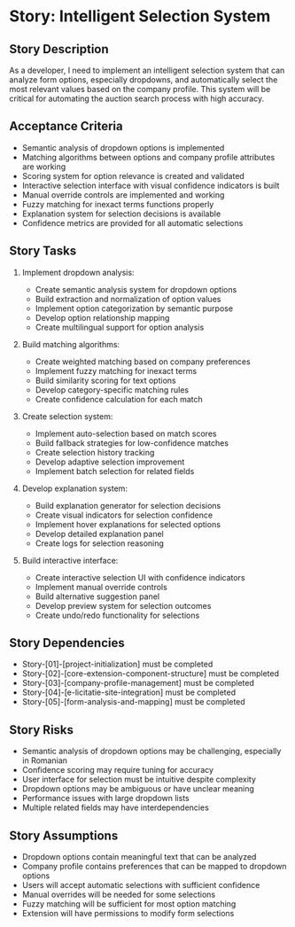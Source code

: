 # Story: Intelligent Selection System

## Story Description

As a developer, I need to implement an intelligent selection system that can analyze form options, especially dropdowns, and automatically select the most relevant values based on the company profile. This system will be critical for automating the auction search process with high accuracy.

## Acceptance Criteria

- Semantic analysis of dropdown options is implemented
- Matching algorithms between options and company profile attributes are working
- Scoring system for option relevance is created and validated
- Interactive selection interface with visual confidence indicators is built
- Manual override controls are implemented and working
- Fuzzy matching for inexact terms functions properly
- Explanation system for selection decisions is available
- Confidence metrics are provided for all automatic selections

## Story Tasks

1. Implement dropdown analysis:

   - Create semantic analysis system for dropdown options
   - Build extraction and normalization of option values
   - Implement option categorization by semantic purpose
   - Develop option relationship mapping
   - Create multilingual support for option analysis

2. Build matching algorithms:

   - Create weighted matching based on company preferences
   - Implement fuzzy matching for inexact terms
   - Build similarity scoring for text options
   - Develop category-specific matching rules
   - Create confidence calculation for each match

3. Create selection system:

   - Implement auto-selection based on match scores
   - Build fallback strategies for low-confidence matches
   - Create selection history tracking
   - Develop adaptive selection improvement
   - Implement batch selection for related fields

4. Develop explanation system:

   - Build explanation generator for selection decisions
   - Create visual indicators for selection confidence
   - Implement hover explanations for selected options
   - Develop detailed explanation panel
   - Create logs for selection reasoning

5. Build interactive interface:
   - Create interactive selection UI with confidence indicators
   - Implement manual override controls
   - Build alternative suggestion panel
   - Develop preview system for selection outcomes
   - Create undo/redo functionality for selections

## Story Dependencies

- Story-[01]-[project-initialization] must be completed
- Story-[02]-[core-extension-component-structure] must be completed
- Story-[03]-[company-profile-management] must be completed
- Story-[04]-[e-licitatie-site-integration] must be completed
- Story-[05]-[form-analysis-and-mapping] must be completed

## Story Risks

- Semantic analysis of dropdown options may be challenging, especially in Romanian
- Confidence scoring may require tuning for accuracy
- User interface for selection must be intuitive despite complexity
- Dropdown options may be ambiguous or have unclear meaning
- Performance issues with large dropdown lists
- Multiple related fields may have interdependencies

## Story Assumptions

- Dropdown options contain meaningful text that can be analyzed
- Company profile contains preferences that can be mapped to dropdown options
- Users will accept automatic selections with sufficient confidence
- Manual overrides will be needed for some selections
- Fuzzy matching will be sufficient for most option matching
- Extension will have permissions to modify form selections
